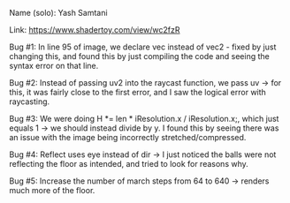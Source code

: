 Name (solo): Yash Samtani

Link: https://www.shadertoy.com/view/wc2fzR

Bug #1: In line 95 of image, we declare vec instead of vec2 - fixed by just changing this, and found this by just compiling the code and seeing the syntax error on that line.

Bug #2: Instead of passing uv2 into the raycast function, we pass uv -> for this, it was fairly close to the first error, and I saw the logical error with raycasting.

Bug #3: We were doing H *= len * iResolution.x / iResolution.x;, which just equals 1 -> we should instead divide by y. I found this by seeing there was an issue with the image being incorrectly stretched/compressed.

Bug #4: Reflect uses eye instead of dir -> I just noticed the balls were not reflecting the floor as intended, and tried to look for reasons why.

Bug #5: Increase the number of march steps from 64 to 640 -> renders much more of the floor.
